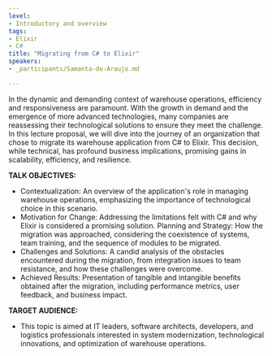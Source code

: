 ```yaml
---
level:
- Introductory and overview
tags:
- Elixir
- C#
title: "Migrating from C# to Elixir"
speakers:
- _participants/Samanta-de-Araujo.md

---
```

In the dynamic and demanding context of warehouse operations, efficiency and responsiveness are paramount. With the growth in demand and the emergence of more advanced technologies, many companies are reassessing their technological solutions to ensure they meet the challenge.
In this lecture proposal, we will dive into the journey of an organization that chose to migrate its warehouse application from C# to Elixir. This decision, while technical, has profound business implications, promising gains in scalability, efficiency, and resilience.

**TALK OBJECTIVES:**

* Contextualization: An overview of the application's role in managing warehouse operations, emphasizing the importance of technological choice in this scenario.
* Motivation for Change: Addressing the limitations felt with C# and why Elixir is considered a promising solution.
Planning and Strategy: How the migration was approached, considering the coexistence of systems, team training, and the sequence of modules to be migrated.
* Challenges and Solutions: A candid analysis of the obstacles encountered during the migration, from integration issues to team resistance, and how these challenges were overcome.
* Achieved Results: Presentation of tangible and intangible benefits obtained after the migration, including performance metrics, user feedback, and business impact.

**TARGET AUDIENCE:**

* This topic is aimed at IT leaders, software architects, developers, and logistics professionals interested in system modernization, technological innovations, and optimization of warehouse operations.
